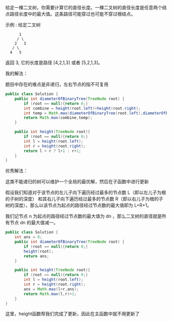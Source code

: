 给定一棵二叉树，你需要计算它的直径长度。一棵二叉树的直径长度是任意两个结点路径长度中的最大值。这条路径可能穿过也可能不穿过根结点。

示例 :
给定二叉树

          1
         / \
        2   3
       / \     
      4   5    
返回 3, 它的长度是路径 [4,2,1,3] 或者 [5,2,1,3]。

我的解法：

题目中存在的难点是非递归，左右节点的指不可复用

```java
public class Solution {
    public int diameterOfBinaryTree(TreeNode root) {
        if (root == null){return 0;}
        int combine = height(root.left)+height(root.right);
        int temp = Math.max(diameterOfBinaryTree(root.left),diameterOfBinaryTree(root.right));
        return Math.max(combine,temp);
    }

    public int height(TreeNode root){
        if (root == null){return 0;}
        int l = height(root.left);
        int r = height(root.right);
        return l > r ? l+1 : r+1;
    }
}
```

优秀解法：

这类不能递归的树可以维护一个全局的最优解，然后在子函数中进行更新

假设我们知道对于该节点的左儿子向下遍历经过最多的节点数 L（即以左儿子为根的子树的深度） 和其右儿子向下遍历经过最多的节点数 R（即以右儿子为根的子树的深度），那么以该节点为起点的路径经过节点数的最大值即为 L+R+1。

我们记节点 n 为起点的路径经过节点数的最大值为 dn  ，那么二叉树的直径就是所有节点 dn 的最大值减一。

```java
public class Solution {
    int ans = 0;
    public int diameterOfBinaryTree(TreeNode root) {
        if (root == null){return 0;}
        height(root);
        return ans;
    }

    public int height(TreeNode root){
        if (root == null){return 0;}
        int l = height(root.left);
        int r = height(root.right);
        ans = Math.max(l+r,ans);
        return Math.max(l,r)+1;
    }
}
```

这里，height函数帮我们完成了更新，因此在主函数中就不用更新了